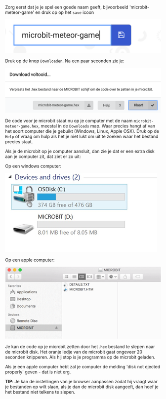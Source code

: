 Zorg eerst dat je je spel een goede naam geeft, bijvoorbeeld 'microbit-meteor-game' en druk op op het `save` icoon

![](/assets/name_your_game.png)

Druk op de knop `Downloaden`. Na een paar seconden zie je:

![](/assets/download_complete.png)

De code voor je microbit staat nu op je computer met de naam `microbit-meteor-game.hex`, meestal in de `Downloads` map. Waar precies hangt af van het soort computer die je gebuikt \(Windows, Linux, Apple OSX\). Druk op de  `Help` of vraag om hulp als het je niet lukt om uit te zoeken waar het bestand precies staat.

Als je de microbit op je computer aansluit, dan zie je dat er een extra disk aan je computer zit, dat ziet er zo uit:

Op een windows computer:

![](/assets/windows_microbit_disk.png)

Op een apple computer:

![](/assets/apple_microbit_disk.png)

Je kan de code op je microbit zetten door het .`hex` bestand te slepen naar de microbit disk. Het oranje ledje van de microbit gaat ongeveer 20 seconden knipperen. Als hij stop is je programma op de microbit geladen.

Als je een apple computer hebt zal je computer de melding 'disk not ejected properly' geven - dat is niet erg.

**TIP**: Je kan de instellingen van je browser aanpassen zodat hij vraagt waar je bestanden op wilt slaan, als je dan de microbit disk aangeeft, dan hoef je het bestand niet telkens te slepen.

